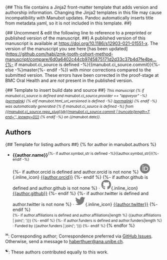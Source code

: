 {##
  This file contains a Jinja2 front-matter template that adds version and authorship information.
  Changing the Jinja2 templates in this file may cause incompatibility with Manubot updates.
  Pandoc automatically inserts title from metadata.yaml, so it is not included in this template.
##}

{## Uncomment & edit the following line to reference to a preprinted or published version of the manuscript. ##}
A published version of this manuscript is available at <https://doi.org/10.1186/s12903-021-01551-x>.
The version of the manuscript you see here [has been updated](https://github.com/habi/zmk-tooth-cohort-method-manuscript/compare/6d0a6402c44cb9745875171d2d33c37b4d7fe4be...{%- if manubot.ci_source is defined -%}{{manubot.ci_source.commit}}{%- else -%}master{%- endif -%}) with minor corrections compared to the submitted version.
These errors have been corrected in the proof-stage at BMC Oral Health and are *not* present in the published version.

{## Template to insert build date and source ##}
<small><em>
This manuscript
{% if manubot.ci_source is defined and manubot.ci_source.provider == "appveyor" -%}
([permalink]({{manubot.ci_source.artifact_url}}))
{% elif manubot.html_url_versioned is defined -%}
([permalink]({{manubot.html_url_versioned}}))
{% endif -%}
was automatically generated
{% if manubot.ci_source is defined -%}
from [{{manubot.ci_source.repo_slug}}@{{manubot.ci_source.commit | truncate(length=7, end='', leeway=0)}}](https://github.com/{{manubot.ci_source.repo_slug}}/tree/{{manubot.ci_source.commit}})
{% endif -%}
on {{manubot.date}}.
</em></small>

## Authors

{## Template for listing authors ##}
{% for author in manubot.authors %}
+ **{{author.name}}**<sup>{%- if author.symbol_str is defined -%}{{author.symbol_str}}{%- endif -%}</sup><br>
  {%- if author.orcid is defined and author.orcid is not none %}
    ![ORCID icon](images/orcid.svg){.inline_icon}
    [{{author.orcid}}](https://orcid.org/{{author.orcid}})
  {%- endif %}
  {%- if author.github is defined and author.github is not none %}
    · ![GitHub icon](images/github.svg){.inline_icon}
    [{{author.github}}](https://github.com/{{author.github}})
  {%- endif %}
  {%- if author.twitter is defined and author.twitter is not none %}
    · ![Twitter icon](images/twitter.svg){.inline_icon}
    [{{author.twitter}}](https://twitter.com/{{author.twitter}})
  {%- endif %}<br>
  <small>
  {%- if author.affiliations is defined and author.affiliations|length %}
     {{author.affiliations | join('; ')}}
  {%- endif %}
  {%- if author.funders is defined and author.funders|length %}
     · Funded by {{author.funders | join('; ')}}
  {%- endif %}
  </small>
{% endfor %}

<sup>✉</sup>: Corresponding author; Correspondence preferred via [GitHub Issues](https://github.com/habi/zmk-tooth-cohort-method-manuscript/issues). Otherwise, send a message to <haberthuer@ana.unibe.ch>.

<sup>☯</sup>: These authors contributed equally to this work.
